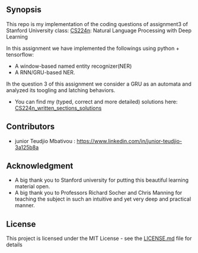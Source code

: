 ## Synopsis

This repo is my implementation of the coding questions of assignment3 of Stanford University class:
[CS224n](https://web.stanford.edu/class/cs224n/): Natural Language Processing with Deep Learning

In this assignment we have implemented the followings using python + tensorflow:
- A window-based named entity recognizer(NER)
- A RNN/GRU-based NER.

Ih the question 3 of this assignment we consider a GRU as an automata and analyzed its toogling and latching behaviors.
- You can find my (typed, correct and more detailed) solutions here:  [CS224n_written_sections_solutions](https://github.com/junteudjio/stanford_NLP_CS224n_written_sections_solutions)


## Contributors

- junior Teudjio Mbativou : https://www.linkedin.com/in/junior-teudjio-3a125b8a


## Acknowledgment

- A big thank you to Stanford university for putting this beautiful learning material open.
- A big thank you to Professors Richard Socher and Chris Manning for teaching the subject in such an intuitive and yet very deep and practical manner.

## License

This project is licensed under the MIT License - see the [LICENSE.md](LICENSE.md) file for details
